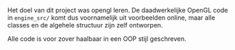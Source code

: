 Het doel van dit project was opengl leren. De daadwerkelijke OpenGL code in `engine_src/` komt dus voornamelijk uit voorbeelden online, maar alle classes en de algehele structuur zijn zelf ontworpen.

Alle code is voor zover haalbaar in een OOP stijl geschreven.
